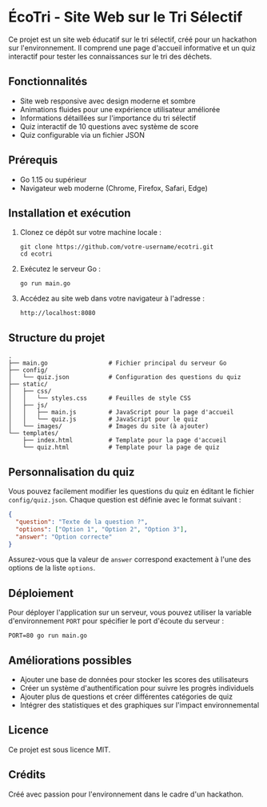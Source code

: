 # ÉcoTri - Site Web sur le Tri Sélectif

Ce projet est un site web éducatif sur le tri sélectif, créé pour un hackathon sur l'environnement. Il comprend une page d'accueil informative et un quiz interactif pour tester les connaissances sur le tri des déchets.

## Fonctionnalités

- Site web responsive avec design moderne et sombre
- Animations fluides pour une expérience utilisateur améliorée
- Informations détaillées sur l'importance du tri sélectif
- Quiz interactif de 10 questions avec système de score
- Quiz configurable via un fichier JSON

## Prérequis

- Go 1.15 ou supérieur
- Navigateur web moderne (Chrome, Firefox, Safari, Edge)

## Installation et exécution

1. Clonez ce dépôt sur votre machine locale :
   ```
   git clone https://github.com/votre-username/ecotri.git
   cd ecotri
   ```

2. Exécutez le serveur Go :
   ```
   go run main.go
   ```

3. Accédez au site web dans votre navigateur à l'adresse :
   ```
   http://localhost:8080
   ```

## Structure du projet

```
.
├── main.go                 # Fichier principal du serveur Go
├── config/
│   └── quiz.json           # Configuration des questions du quiz
├── static/
│   ├── css/
│   │   └── styles.css      # Feuilles de style CSS
│   ├── js/
│   │   ├── main.js         # JavaScript pour la page d'accueil
│   │   └── quiz.js         # JavaScript pour le quiz
│   └── images/             # Images du site (à ajouter)
└── templates/
    ├── index.html          # Template pour la page d'accueil
    └── quiz.html           # Template pour la page de quiz
```

## Personnalisation du quiz

Vous pouvez facilement modifier les questions du quiz en éditant le fichier `config/quiz.json`. Chaque question est définie avec le format suivant :

```json
{
  "question": "Texte de la question ?",
  "options": ["Option 1", "Option 2", "Option 3"],
  "answer": "Option correcte"
}
```

Assurez-vous que la valeur de `answer` correspond exactement à l'une des options de la liste `options`.

## Déploiement

Pour déployer l'application sur un serveur, vous pouvez utiliser la variable d'environnement `PORT` pour spécifier le port d'écoute du serveur :

```
PORT=80 go run main.go
```

## Améliorations possibles

- Ajouter une base de données pour stocker les scores des utilisateurs
- Créer un système d'authentification pour suivre les progrès individuels
- Ajouter plus de questions et créer différentes catégories de quiz
- Intégrer des statistiques et des graphiques sur l'impact environnemental

## Licence

Ce projet est sous licence MIT.

## Crédits

Créé avec passion pour l'environnement dans le cadre d'un hackathon. 